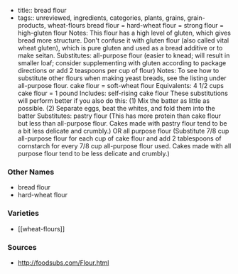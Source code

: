 - title:: bread flour
- tags:: unreviewed, ingredients, categories, plants, grains, grain-products, wheat-flours
bread flour = hard-wheat flour = strong flour = high-gluten flour Notes: This flour has a high level of gluten, which gives bread more structure. Don't confuse it with gluten flour (also called vital wheat gluten), which is pure gluten and used as a bread additive or to make seitan. Substitutes: all-purpose flour (easier to knead; will result in smaller loaf; consider supplementing with gluten according to package directions or add 2 teaspoons per cup of flour) Notes: To see how to substitute other flours when making yeast breads, see the listing under all-purpose flour. cake flour = soft-wheat flour Equivalents: 4 1/2 cups cake flour = 1 pound Includes: self-rising cake flour These substitutions will perform better if you also do this: (1) Mix the batter as little as possible. (2) Separate eggs, beat the whites, and fold them into the batter Substitutes: pastry flour (This has more protein than cake flour but less than all-purpose flour. Cakes made with pastry flour tend to be a bit less delicate and crumbly.) OR all purpose flour (Substitute 7/8 cup all-purpose flour for each cup of cake flour and add 2 tablespoons of cornstarch for every 7/8 cup all-purpose flour used. Cakes made with all purpose flour tend to be less delicate and crumbly.)

### Other Names

* bread flour
* hard-wheat flour

### Varieties

* [[wheat-flours]]

### Sources
* http://foodsubs.com/Flour.html
